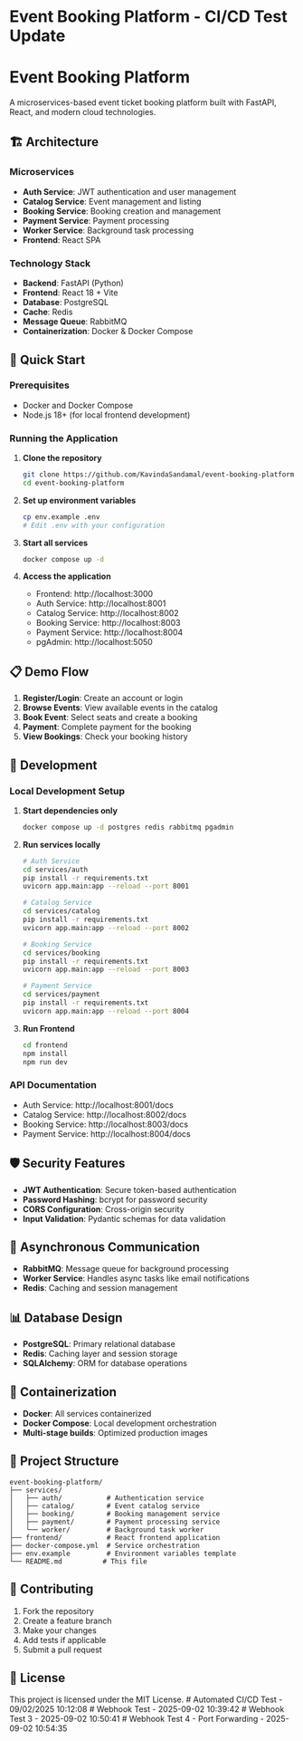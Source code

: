 # Event Booking Platform - CI/CD Test Update

<!-- Jenkins Pipeline Test - This change should trigger automatic build -->
<!-- Webhook Test - Second test after webhook configuration -->
<!-- Automated CI/CD Test - This should trigger GitHub Actions automatically! -->

<!-- Feature Branch CI/CD Test - Testing multi-branch support! -->

# Event Booking Platform

A microservices-based event ticket booking platform built with FastAPI, React, and modern cloud technologies.

## 🏗️ Architecture

### Microservices
- **Auth Service**: JWT authentication and user management
- **Catalog Service**: Event management and listing
- **Booking Service**: Booking creation and management
- **Payment Service**: Payment processing
- **Worker Service**: Background task processing
- **Frontend**: React SPA

### Technology Stack
- **Backend**: FastAPI (Python)
- **Frontend**: React 18 + Vite
- **Database**: PostgreSQL
- **Cache**: Redis
- **Message Queue**: RabbitMQ
- **Containerization**: Docker & Docker Compose

## 🚀 Quick Start

### Prerequisites
- Docker and Docker Compose
- Node.js 18+ (for local frontend development)

### Running the Application

1. **Clone the repository**
   ```bash
   git clone https://github.com/KavindaSandamal/event-booking-platform.git
   cd event-booking-platform
   ```

2. **Set up environment variables**
   ```bash
   cp env.example .env
   # Edit .env with your configuration
   ```

3. **Start all services**
   ```bash
   docker compose up -d
   ```

4. **Access the application**
   - Frontend: http://localhost:3000
   - Auth Service: http://localhost:8001
   - Catalog Service: http://localhost:8002
   - Booking Service: http://localhost:8003
   - Payment Service: http://localhost:8004
   - pgAdmin: http://localhost:5050

## 📋 Demo Flow

1. **Register/Login**: Create an account or login
2. **Browse Events**: View available events in the catalog
3. **Book Event**: Select seats and create a booking
4. **Payment**: Complete payment for the booking
5. **View Bookings**: Check your booking history

## 🔧 Development

### Local Development Setup

1. **Start dependencies only**
   ```bash
   docker compose up -d postgres redis rabbitmq pgadmin
   ```

2. **Run services locally**
   ```bash
   # Auth Service
   cd services/auth
   pip install -r requirements.txt
   uvicorn app.main:app --reload --port 8001

   # Catalog Service
   cd services/catalog
   pip install -r requirements.txt
   uvicorn app.main:app --reload --port 8002

   # Booking Service
   cd services/booking
   pip install -r requirements.txt
   uvicorn app.main:app --reload --port 8003

   # Payment Service
   cd services/payment
   pip install -r requirements.txt
   uvicorn app.main:app --reload --port 8004
   ```

3. **Run Frontend**
   ```bash
   cd frontend
   npm install
   npm run dev
   ```

### API Documentation
- Auth Service: http://localhost:8001/docs
- Catalog Service: http://localhost:8002/docs
- Booking Service: http://localhost:8003/docs
- Payment Service: http://localhost:8004/docs

## 🛡️ Security Features

- **JWT Authentication**: Secure token-based authentication
- **Password Hashing**: bcrypt for password security
- **CORS Configuration**: Cross-origin security
- **Input Validation**: Pydantic schemas for data validation

## 🔄 Asynchronous Communication

- **RabbitMQ**: Message queue for background processing
- **Worker Service**: Handles async tasks like email notifications
- **Redis**: Caching and session management

## 📊 Database Design

- **PostgreSQL**: Primary relational database
- **Redis**: Caching layer and session storage
- **SQLAlchemy**: ORM for database operations

## 🐳 Containerization

- **Docker**: All services containerized
- **Docker Compose**: Local development orchestration
- **Multi-stage builds**: Optimized production images

## 📁 Project Structure

```
event-booking-platform/
├── services/
│   ├── auth/           # Authentication service
│   ├── catalog/        # Event catalog service
│   ├── booking/        # Booking management service
│   ├── payment/        # Payment processing service
│   └── worker/         # Background task worker
├── frontend/           # React frontend application
├── docker-compose.yml  # Service orchestration
├── env.example         # Environment variables template
└── README.md          # This file
```

## 🤝 Contributing

1. Fork the repository
2. Create a feature branch
3. Make your changes
4. Add tests if applicable
5. Submit a pull request

## 📄 License

This project is licensed under the MIT License.
#   A u t o m a t e d   C I / C D   T e s t   -   0 9 / 0 2 / 2 0 2 5   1 0 : 1 2 : 0 8  
 #   W e b h o o k   T e s t   -   2 0 2 5 - 0 9 - 0 2   1 0 : 3 9 : 4 2  
 #   W e b h o o k   T e s t   3   -   2 0 2 5 - 0 9 - 0 2   1 0 : 5 0 : 4 1  
 #   W e b h o o k   T e s t   4   -   P o r t   F o r w a r d i n g   -   2 0 2 5 - 0 9 - 0 2   1 0 : 5 4 : 3 5  
 